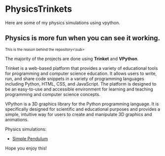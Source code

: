 # PhysicsTrinkets
Here are some of my physics simulations using vpython.

## Physics is more fun when you can see it working.
<sub>This is the reason behind the repository<\sub>

The majority of the projects are done using **Trinket** and **VPython**.

Trinket is a web-based platform that provides a variety of educational tools for programming and computer science education. 
It allows users to write, run, and share code snippets in a variety of programming languages including Python, HTML, CSS, and JavaScript. 
The platform is designed to be an easy-to-use and accessible environment for learning and teaching programming and computer science concepts.

VPython is a 3D graphics library for the Python programming language. It is specifically designed for scientific and educational purposes and 
provides a simple, intuitive way for users to create and manipulate 3D graphics and animations.

Physics simulations:
  * [Simple Pendulum](https://trinket.io/glowscript/47dd97aa98)
  
Hope you enjoy this!

